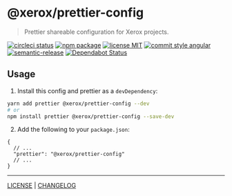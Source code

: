# @xerox/prettier-config

> Prettier shareable configuration for Xerox projects.

[![circleci status][circleci-badge]][circleci-link]
[![npm package][npm-badge]][npm-link]
[![license MIT][license-badge]][license-link]
[![commit style angular][commit-style-badge]][commit-style-link]
[![semantic-release][semantic-release-badge]][semantic-release-link]
[![Dependabot Status][dependabot-badge]][dependabot-link]

## Usage
1. Install this config and prettier as a `devDependency`:
```bash
yarn add prettier @xerox/prettier-config --dev
# or
npm install prettier @xerox/prettier-config --save-dev
```
2. Add the following to your `package.json`:
```jsonc
{
  // ...
  "prettier": "@xerox/prettier-config"
  // ...
}
```

---
[LICENSE][license-link] | [CHANGELOG][changelog-link]

[license-link]: ../../LICENSE
[changelog-link]: ../../CHANGELOG.md

[circleci-badge]: https://flat.badgen.net/circleci/github/xeroxinteractive/config/master
[circleci-link]: https://circleci.com/gh/xeroxinteractive/config/tree/master

[npm-badge]: https://flat.badgen.net/npm/v/@xerox/prettier-config?color=cyan
[npm-link]: https://www.npmjs.com/package/@xerox/prettier-config

[license-badge]: https://flat.badgen.net/badge/license/MIT

[commit-style-badge]: https://flat.badgen.net/badge/commit%20style/angular/purple
[commit-style-link]: https://github.com/angular/angular.js/blob/master/DEVELOPERS.md#-git-commit-guidelines

[semantic-release-badge]: https://flat.badgen.net/badge/%20%20%F0%9F%93%A6%F0%9F%9A%80/semantic%20release/e10079
[semantic-release-link]: https://github.com/semantic-release/semantic-release

[dependabot-badge]: https://flat.badgen.net/dependabot/xeroxinteractive/config?icon=dependabot
[dependabot-link]: https://dependabot.com